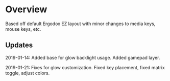 # Overview

Based off default Ergodox EZ layout with minor changes to media keys, mouse keys, etc. 

## Updates 
2019-01-14: Added base for glow backlight usage. Added gamepad layer.

2019-01-21: Fixes for glow customization. Fixed key placement, fixed matrix toggle, adjust colors.


